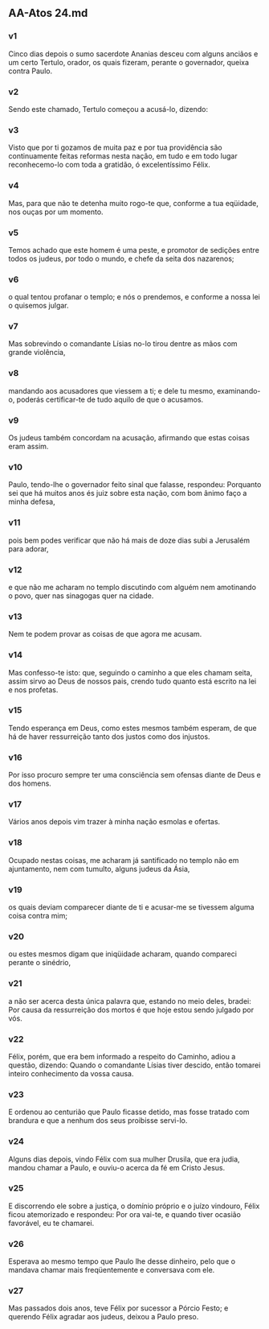 ## AA-Atos 24.md
### v1
 Cinco dias depois o sumo sacerdote Ananias desceu com alguns anciãos e um certo Tertulo, orador, os quais fizeram, perante o governador, queixa contra Paulo.
### v2
 Sendo este chamado, Tertulo começou a acusá-lo, dizendo:
### v3
 Visto que por ti gozamos de muita paz e por tua providência são continuamente feitas reformas nesta nação, em tudo e em todo lugar reconhecemo-lo com toda a gratidão, ó excelentíssimo Félix.
### v4
 Mas, para que não te detenha muito rogo-te que, conforme a tua eqüidade, nos ouças por um momento.
### v5
 Temos achado que este homem é uma peste, e promotor de sedições entre todos os judeus, por todo o mundo, e chefe da seita dos nazarenos;
### v6
 o qual tentou profanar o templo; e nós o prendemos, e conforme a nossa lei o quisemos julgar.
### v7
 Mas sobrevindo o comandante Lísias no-lo tirou dentre as mãos com grande violência,
### v8
 mandando aos acusadores que viessem a ti; e dele tu mesmo, examinando-o, poderás certificar-te de tudo aquilo de que o acusamos.
### v9
 Os judeus também concordam na acusação, afirmando que estas coisas eram assim.
### v10
 Paulo, tendo-lhe o governador feito sinal que falasse, respondeu: Porquanto sei que há muitos anos és juiz sobre esta nação, com bom ânimo faço a minha defesa,
### v11
 pois bem podes verificar que não há mais de doze dias subi a Jerusalém para adorar,
### v12
 e que não me acharam no templo discutindo com alguém nem amotinando o povo, quer nas sinagogas quer na cidade.
### v13
 Nem te podem provar as coisas de que agora me acusam.
### v14
 Mas confesso-te isto: que, seguindo o caminho a que eles chamam seita, assim sirvo ao Deus de nossos pais, crendo tudo quanto está escrito na lei e nos profetas.
### v15
 Tendo esperança em Deus, como estes mesmos também esperam, de que há de haver ressurreição tanto dos justos como dos injustos.
### v16
 Por isso procuro sempre ter uma consciência sem ofensas diante de Deus e dos homens.
### v17
 Vários anos depois vim trazer à minha nação esmolas e ofertas.
### v18
 Ocupado nestas coisas, me acharam já santificado no templo não em ajuntamento, nem com tumulto, alguns judeus da Ásia,
### v19
 os quais deviam comparecer diante de ti e acusar-me se tivessem alguma coisa contra mim;
### v20
 ou estes mesmos digam que iniqüidade acharam, quando compareci perante o sinédrio,
### v21
 a não ser acerca desta única palavra que, estando no meio deles, bradei: Por causa da ressurreição dos mortos é que hoje estou sendo julgado por vós.
### v22
 Félix, porém, que era bem informado a respeito do Caminho, adiou a questão, dizendo: Quando o comandante Lísias tiver descido, então tomarei inteiro conhecimento da vossa causa.
### v23
 E ordenou ao centurião que Paulo ficasse detido, mas fosse tratado com brandura e que a nenhum dos seus proibisse servi-lo.
### v24
 Alguns dias depois, vindo Félix com sua mulher Drusila, que era judia, mandou chamar a Paulo, e ouviu-o acerca da fé em Cristo Jesus.
### v25
 E discorrendo ele sobre a justiça, o domínio próprio e o juízo vindouro, Félix ficou atemorizado e respondeu: Por ora vai-te, e quando tiver ocasião favorável, eu te chamarei.
### v26
 Esperava ao mesmo tempo que Paulo lhe desse dinheiro, pelo que o mandava chamar mais freqüentemente e conversava com ele.
### v27
 Mas passados dois anos, teve Félix por sucessor a Pórcio Festo; e querendo Félix agradar aos judeus, deixou a Paulo preso.
